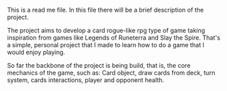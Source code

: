 This is a read me file. In this file there will be a brief description of the project.

The project aims to develop a card rogue-like rpg type of game taking inspiration from games like Legends of Runeterra and Slay the Spire. That's a simple, personal project that I made to learn how to do a game that I would enjoy playing.

So far the backbone of the project is being build, that is, the core mechanics of the game, such as: Card object, draw cards from deck, turn system, cards interactions, player and opponent health.
